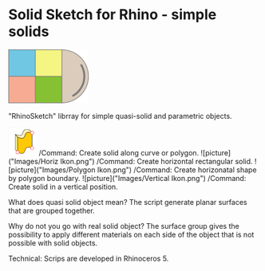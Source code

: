 # Solid Sketch for Rhino - simple solids 
![picture](simples.png)

"RhinoSketch" librray for simple quasi-solid and parametric objects.

![picture](Images/Curve%20Ikon.png) /Command: Create solid along curve or polygon.
![picture]("Images/Horiz Ikon.png") /Command: Create horizontal rectangular solid. 
![picture]("Images/Polygon Ikon.png") /Command: Create horizonatal shape by polygon boundary.
![picture]("Images/Vertical Ikon.png") /Command: Create solid in a vertical position.

What does quasi solid object mean? 
The script generate planar surfaces that are grouped together. 

Why do not you go with real solid object?
The surface group gives the possibility to apply different materials on each side of the object that is not possible with solid objects.

Technical:
Scrips are developed in Rhinoceros 5.
